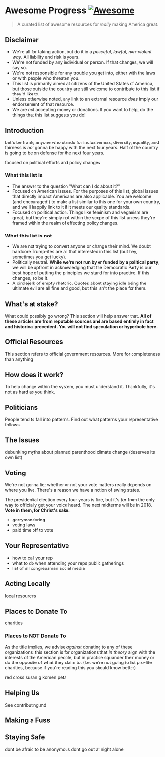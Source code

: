 # Awesome Progress  [![Awesome](https://cdn.rawgit.com/sindresorhus/awesome/d7305f38d29fed78fa85652e3a63e154dd8e8829/media/badge.svg)](https://github.com/sindresorhus/awesome)

> A curated list of awesome resources for *really* making America great.

## Disclaimer

- We're all for taking action, but do it in a *peaceful, lawful, non-violent way*.  All liability and risk is yours.
- We're not funded by any individual or person.  If that changes, we will say so.
- We're not responsible for any trouble you get into, either with the laws or with people who threaten you.
- This list is primarily aimed at citizens of the United States of America, but those outside the country are still welcome to contribute to this list if they'd like to.
- Unless otherwise noted, any link to an external resource *does* imply our endorsement of that resource.
- We are *not* accepting money or donations.  If you want to help, do the things that this list suggests you do!

## Introduction

Let's be frank; anyone who stands for inclusiveness, diversity, equality, and fairness is *not* gonna be happy with the next four years.  Half of the country is going to be on defense for the next four years.

focused on political efforts and policy changes

### What this list is

- The answer to the question "What can I do about it?"
- Focused on American issues.  For the purposes of this list, global issues that directly impact Americans are also applicable.  You are welcome (and encouraged!) to make a list similar to this one for your own country, and we'll happily link to it if it meets our quality standards.
- Focused on political action.  Things like feminism and veganism are great, but they're simply not within the scope of this list unless they're framed within the realm of effecting policy changes.

### What this list is not

- We are not trying to convert anyone or change their mind.  We doubt hardcore Trump-ites are all that interested in this list (but hey, sometimes you get lucky).
- Politically neutral.  **While we're not run by or funded by a political party**, we will be upfront in acknowledging that the Democratic Party is our best hope of putting the principles we stand for into practice.  If this changes, so be it.
- A circlejerk of empty rhetoric.  Quotes about staying idle being the ultimate evil are all fine and good, but this isn't the place for them.

## What's at stake?

What could possibly go wrong?  This section will help answer that.  **All of these articles are from reputable sources and are based entirely in fact and historical precedent.  You will not find speculation or hyperbole here.**

## Official Resources

This section refers to official government resources.  More for completeness than anything

## How does it work?

To help change within the system, you must understand it.  Thankfully, it's not as hard as you think.

## Politicians

People tend to fall into patterns.  Find out what patterns your representative follows.

## The Issues

debunking myths about planned parenthood
climate change (deserves its own list)

## Voting

We're not gonna lie; whether or not your vote matters really depends on where you live.  There's a reason we have a notion of swing states.

The presidential election every four years is fine, but it's *far* from the only way to officially get your voice heard.  The next midterms will be in 2018.  **Vote in them, for Christ's sake.**

- gerrymandering
- voting laws
- paid time off to vote

## Your Representative

- how to call your rep
- what to do when attending your reps public gatherings
- list of all congressman social media

## Acting Locally

local resources

## Places to Donate To

charities

### Places to NOT Donate To

As the title implies, we advise *against* donating to any of these organizations; this section is for organizations that *in theory* align with the interests of the American people, but in practice squander their money or do the opposite of what they claim to.  (I.e. we're not going to list pro-life charities, because if you're reading this you should know better)

red cross
susan g komen
peta

## Helping Us

See contributing.md

## Making a Fuss

## Staying Safe

dont be afraid to be anonymous
dont go out at night alone